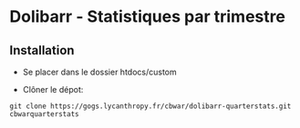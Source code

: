 Dolibarr - Statistiques par trimestre
========================================

Installation
-------

- Se placer dans le dossier htdocs/custom

- Clôner le dépot: 

`` git clone https://gogs.lycanthropy.fr/cbwar/dolibarr-quarterstats.git cbwarquarterstats
``
